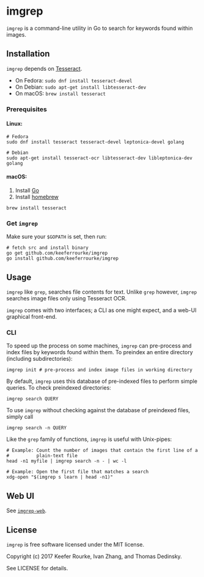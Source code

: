 # imgrep

`imgrep` is a command-line utility in Go to search for keywords found
within images.

## Installation

`imgrep` depends on
[Tesseract](https://github.com/tesseract-ocr/tesseract).
  * On Fedora: `sudo dnf install tesseract-devel`
  * On Debian: `sudo apt-get install libtesseract-dev`
  * On macOS: `brew install tesseract`

### Prerequisites
#### Linux: 

```
# Fedora
sudo dnf install tesseract tesseract-devel leptonica-devel golang

# Debian
sudo apt-get install tesseract-ocr libtesseract-dev libleptonica-dev golang
```

#### macOS:

 1. Install [Go](https://golang.org/dl/)
 2. Install [homebrew](https://brew.sh)

```
brew install tesseract
```

### Get `imgrep`
Make sure your `$GOPATH` is set, then run:

```
# fetch src and install binary
go get github.com/keeferrourke/imgrep
go install github.com/keeferrourke/imgrep
```

## Usage

`imgrep` like `grep`, searches file contents for text. Unlike `grep`
however, `imgrep` searches image files only using Tesseract OCR.

`imgrep` comes with two interfaces; a CLI as one might expect, and a
web-UI graphical front-end.

### CLI

To speed up the process on some machines, `imgrep` can pre-process and
index files by keywords found within them. To preindex an entire
directory (including subdirectories):

```
imgrep init # pre-process and index image files in working directory
```

By default, `imgrep` uses this database of pre-indexed files to perform
simple queries. To check preindexed directories:

```
imgrep search QUERY
```

To use `imgrep` without checking against the database of preindexed
files, simply call

```
imgrep search -n QUERY
```

Like the `grep` family of functions, `imgrep` is useful with Unix-pipes:

```
# Example: Count the number of images that contain the first line of a
#          plain-text file
head -n1 myfile | imgrep search -n - | wc -l

# Example: Open the first file that matches a search
xdg-open "$(imgrep s learn | head -n1)"
```

## Web UI
See [`imgrep-web`](https://github.com/keeferrourke/imgrep-web).

## License
`imgrep` is free software licensed under the MIT license.

Copyright (c) 2017 Keefer Rourke, Ivan Zhang, and Thomas Dedinsky.

See LICENSE for details.
